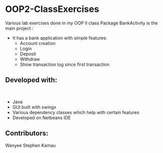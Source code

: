 # OOP2-ClassExercises
Various lab exercises done in my OOP II class
Package BankActivity is the main project :<br>
- It has a bank application with simple features: <br>
          <ul>
            <li>Account creation</li>
            <li>Login</li>
            <li>Deposit</li>
            <li>Withdraw</li>
            <li>Show transaction log since first transaction</li>
          </ul>

<h2>Developed with:</h2> <br>
          <ul>
            <li>Java</li>
            <li>GUI built with swingx</li>
            <li>Various dependency classes which help with certain features</li>
            <li>Developed on Netbeans IDE</li>            
          </ul>
<h2>Contributors:</h2>
Wanyee Stephen Kamau
